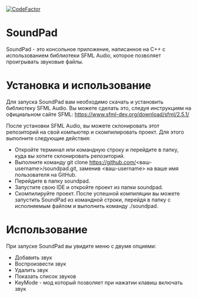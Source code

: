 [![CodeFactor](https://www.codefactor.io/repository/github/sxaxq/xzsound/badge)](https://www.codefactor.io/repository/github/sxaxq/xzsound)
# SoundPad
SoundPad - это консольное приложение, написанное на C++ с использованием библиотеки SFML Audio, которое позволяет проигрывать звуковые файлы.

# Установка и использование
Для запуска SoundPad вам необходимо скачать и установить библиотеку SFML Audio. Вы можете сделать это, следуя инструкциям на официальном сайте SFML: https://www.sfml-dev.org/download/sfml/2.5.1/

После установки SFML Audio, вы можете склонировать этот репозиторий на свой компьютер и скомпилировать проект. Для этого выполните следующие действия:

- Откройте терминал или командную строку и перейдите в папку, куда вы хотите склонировать репозиторий.
- Выполните команду git clone https://github.com/<ваш-username>/soundpad.git, заменив <ваш-username> на ваше имя пользователя на GitHub.
- Перейдите в папку soundpad.
- Запустите свою IDE и откройте проект из папки soundpad.
- Скомпилируйте проект.
После успешной компиляции вы можете запустить SoundPad из командной строки, перейдя в папку с исполняемым файлом и выполнить команду ./soundpad.

# Использование
При запуске SoundPad вы увидите меню с двумя опциями:

- Добавить звук
- Воспроизвести звук
- Удалить звук
- Показать список звуков
- KeyMode - мод который позволяет при нажатии клавиш включать звук
